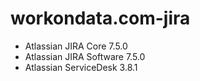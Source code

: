 # workondata.com-jira

* Atlassian JIRA Core 7.5.0
* Atlassian JIRA Software 7.5.0
* Atlassian ServiceDesk 3.8.1
